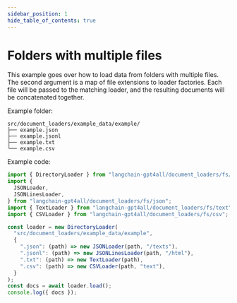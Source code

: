 ```yaml
---
sidebar_position: 1
hide_table_of_contents: true
---
```


# Folders with multiple files

This example goes over how to load data from folders with multiple files. The second argument is a map of file extensions to loader factories. Each file will be passed to the matching loader, and the resulting documents will be concatenated together.

Example folder:

```text
src/document_loaders/example_data/example/
├── example.json
├── example.jsonl
├── example.txt
└── example.csv
```

Example code:

```typescript
import { DirectoryLoader } from "langchain-gpt4all/document_loaders/fs/directory";
import {
  JSONLoader,
  JSONLinesLoader,
} from "langchain-gpt4all/document_loaders/fs/json";
import { TextLoader } from "langchain-gpt4all/document_loaders/fs/text";
import { CSVLoader } from "langchain-gpt4all/document_loaders/fs/csv";

const loader = new DirectoryLoader(
  "src/document_loaders/example_data/example",
  {
    ".json": (path) => new JSONLoader(path, "/texts"),
    ".jsonl": (path) => new JSONLinesLoader(path, "/html"),
    ".txt": (path) => new TextLoader(path),
    ".csv": (path) => new CSVLoader(path, "text"),
  }
);
const docs = await loader.load();
console.log({ docs });
```

